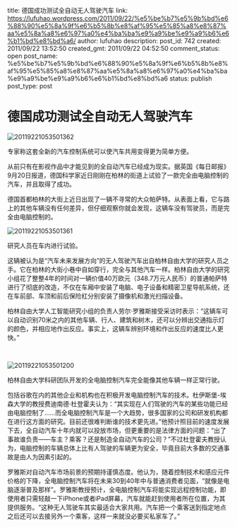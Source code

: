 title: 德国成功测试全自动无人驾驶汽车
link: https://lufuhao.wordpress.com/2011/09/22/%e5%be%b7%e5%9b%bd%e6%88%90%e5%8a%9f%e6%b5%8b%e8%af%95%e5%85%a8%e8%87%aa%e5%8a%a8%e6%97%a0%e4%ba%ba%e9%a9%be%e9%a9%b6%e6%b1%bd%e8%bd%a6/
author: lufuhao
description: 
post_id: 742
created: 2011/09/22 13:52:50
created_gmt: 2011/09/22 04:52:50
comment_status: open
post_name: %e5%be%b7%e5%9b%bd%e6%88%90%e5%8a%9f%e6%b5%8b%e8%af%95%e5%85%a8%e8%87%aa%e5%8a%a8%e6%97%a0%e4%ba%ba%e9%a9%be%e9%a9%b6%e6%b1%bd%e8%bd%a6
status: publish
post_type: post

# 德国成功测试全自动无人驾驶汽车

![20119221053501362](http://lufuhao.files.wordpress.com/2011/09/20119221053501362_thumb.jpg)

专家称这套全新的汽车控制系统可以使汽车共用变得更为简单方便。

从前只有在影视作品中才能见到的全自动汽车已经成为现实。据英国《每日邮报》9月20日报道，德国科学家近日刚刚在柏林的街道上试验了一款完全由电脑控制的汽车，并且取得了成功。 

德国首都柏林的大街上近日出现了一辆不寻常的大众帕萨特。从表面上看，它与路上的其他车辆没有任何差异，但仔细观察你就会发现，这辆车没有驾驶员，而是完全由电脑控制的。 

![20119221053501361](http://lufuhao.files.wordpress.com/2011/09/20119221053501361_thumb.jpg)

研究人员在车内进行试验。

这辆被认为是“汽车未来发展方向”的无人驾驶汽车出自柏林自由大学的研究人员之手。它在柏林的大街小巷中自如穿行，完全与其他汽车一样。柏林自由大学的研究小组花了整整4年的时间对一辆价值40万欧元（348.7万元人民币）的普通帕萨特进行了彻底的改造，不仅在车厢中安装了电脑、电子设备和精密卫星导航系统，还在车前部、车顶和前后保险杠分别安装了摄像机和激光扫描设备。 

柏林自由大学人工智能研究小组的负责人劳尔·罗雅斯接受采访时表示：“这辆车可以自动识别70米之内的其他车辆、行人、建筑和树木，还可以分辨出交通指示灯的颜色，并相应地作出反应。事实上，这辆车辨别环境和作出反应的速度比人更快。” 

 

![20119221053501200](http://lufuhao.files.wordpress.com/2011/09/20119221053501200_thumb.jpg)

柏林自由大学科研团队开发的全电脑控制汽车完全能像其他车辆一样正常行驶。

包括谷歌在内的其他企业和机构也在积极开发电脑控制汽车的技术。杜伊斯堡-埃森大学的教授费迪南德·杜登霍夫认为：“其实现在人们驾驶的汽车的某些功能已经由电脑控制了……而全电脑控制汽车是一个大趋势，很多国家的公司和研发机构都在进行这方面的研究。目前还很难判断谁的技术更先进。”他预计照目前的速度发展下去，全自动汽车十年内就可以投放市场，但更重要的是法律方面的问题：“出了事故谁负责——车主？乘客？还是制造全自动汽车的公司？”不过杜登霍夫教授认为，电脑控制的车辆总体上比有人驾驶的车辆更为安全，毕竟目前大多数的交通事故是由人为因素引起的。 

罗雅斯对自动汽车市场前景的预期持谨慎态度。他认为，随着控制技术和感应元件价格的下降，全电脑控制汽车将在未来30到40年中与普通消费者见面，“就像是电脑逐渐普及那样”。罗雅斯教授预计，全电脑控制汽车将能实现远程控制功能，即使用者只需轻敲一下iPhone或者iPad屏幕，汽车就能赶到使用者所在位置，为其提供服务。“这种无人驾驶车其实最适合大家共用。汽车把一个乘客送到指定地点之后还可以去接另外一个乘客，这样一来就没必要买私家车了。”